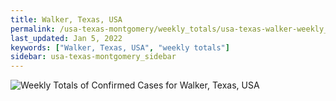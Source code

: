 ```yaml
---
title: Walker, Texas, USA
permalink: /usa-texas-montgomery/weekly_totals/usa-texas-walker-weekly_totals.html
last_updated: Jan 5, 2022
keywords: ["Walker, Texas, USA", "weekly totals"]
sidebar: usa-texas-montgomery_sidebar
---
```


![Weekly Totals of Confirmed Cases for Walker, Texas, USA](/covid_tracker/images/graphs/usa-texas-walker-weekly_totals_graph.png)
